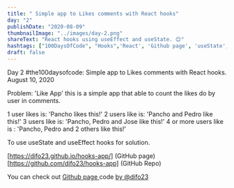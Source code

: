 ```yaml
---
title: " Simple app to Likes comments with React hooks"
day: "2"
publishDate: "2020-08-09"
thumbnailImage: "../images/day-2.png"
shareText: "React hooks using useEffect and useState. 😊"
hashtags: ["100DaysOfCode", "Hooks",'React', 'Github page', 'useState', 'useEffect']
draft: false
---
```


Day 2 #the100daysofcode: Simple app to Likes comments with React hooks.
August 10, 2020

Problem:
'Like App' this is a simple app that able to count the likes do by user in comments.

1 user likes is: 'Pancho likes this!'
2 users like is: 'Pancho and Pedro like this!'
3 users like is: 'Pancho, Pedro and Jose like this!'
4 or more users like is : 'Pancho, Pedro and 2 others like this!'

To use useState and useEffect hooks for solution.

[https://difo23.github.io/hooks-app/] (GitHub page) [https://github.com/difo23/hooks-app] (GitHub Repo)

You can check out <a href="[https://difo23.github.io/hooks-app/" target="_blank"> Github page </a> code <a href= 'https://github.com/difo23/hooks-app'> by @difo23 </a> 
